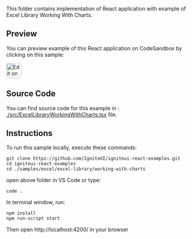 <!-- NOTE: do not change this file because it's auto re-generated from: -->
<!-- https://github.com/IgniteUI/igniteui-react-examples/tree/master/templates/sample/ReadMe.md -->

This folder contains implementation of React application with example of Excel Library Working With Charts.

## Preview

You can preview example of this React application on CodeSandbox by clicking on this sample:

<html lang="en" xmlns="http://www.w3.org/1999/xhtml">
    <body>
        <a target="_blank" href="https://codesandbox.io/s/github/IgniteUI/igniteui-react-examples/tree/master/samples/excel/excel-library/working-with-charts?fontsize=14&hidenavigation=1&theme=dark&view=preview&file=/src/ExcelLibraryWorkingWithCharts.tsx" rel="noopener noreferrer">
            <img height="40px" style="border-radius: 0.25rem" alt="Edit on CodeSandbox" src="https://static.infragistics.com/xplatform/images/sandbox/code.png"/>
        </a>
    </body>
</html>

## Source Code

You can find source code for this example in :
[./src/ExcelLibraryWorkingWithCharts.tsx](./src/ExcelLibraryWorkingWithCharts.tsx) file.


## Instructions
To run this sample locally, execute these commands:

```
git clone https://github.com/IgniteUI/igniteui-react-examples.git
cd igniteui-react-examples
cd ./samples/excel/excel-library/working-with-charts
```

open above folder in VS Code or type:
```
code .
```

In terminal window, run:
```
npm install
npm run-script start
```

Then open http://localhost:4200/ in your browser

